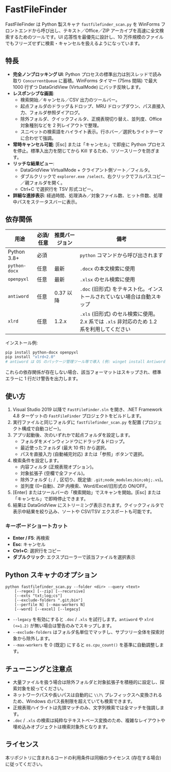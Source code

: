 # FastFileFinder

FastFileFinder は Python 製スキャナ `fastfilefinder_scan.py` を WinForms フロントエンドから呼び出し、テキスト／Office／ZIP アーカイブを高速に全文検索するためのツールです。UI 応答性を最優先に設計し、10 万件規模のファイルでもフリーズせずに検索・キャンセルを扱えるようになっています。

## 特長

- **完全ノンブロッキング UI**: Python プロセスの標準出力は別スレッドで読み取り `ConcurrentQueue` に蓄積。WinForms タイマー (75ms 間隔) で最大 1000 行ずつ DataGridView (VirtualMode) にバッチ反映します。
- **レスポンシブな画面**:
  - 検索開始／キャンセル／CSV 出力のツールバー。
  - 起点フォルダのドラッグ＆ドロップ、MRU ドロップダウン、パス直接入力、フォルダ参照ダイアログ。
  - 除外フォルダ、クイックフィルタ、正規表現切り替え、並列度、Office 対象種別などを 2 列レイアウトで整理。
  - スニペットの検索語をハイライト表示。行ホバー／選択もライトテーマに合わせて強調。
- **常時キャンセル可能**: [Esc] または「キャンセル」で即座に Python プロセスを停止。標準入出力を閉じてから Kill するため、リソースリークを防ぎます。
- **リッチな結果ビュー**:
  - DataGridView VirtualMode + クライアント側ソート／フィルタ。
  - ダブルクリックで `explorer.exe /select`、右クリックでフルパスコピー／親フォルダを開く。
  - Ctrl+C で選択行を TSV 形式コピー。
- **詳細な進捗表示**: 経過時間、処理済み／対象ファイル数、ヒット件数、処理中パスをステータスバーに表示。

## 依存関係

| 用途 | 必須/任意 | 推奨バージョン | 備考 |
| --- | --- | --- | --- |
| Python 3.8+ | 必須 |  | `python` コマンドから呼び出されます |
| `python-docx` | 任意 | 最新 | `.docx` の本文検索に使用 |
| `openpyxl` | 任意 | 最新 | `.xlsx` のセル検索に使用 |
| `antiword` | 任意 | 0.37 以降 | `.doc` (旧形式) をテキスト化。インストールされていない場合は自動スキップ |
| `xlrd` | 任意 | 1.2.x | `.xls` (旧形式) のセル検索に使用。2.x 系では `.xls` 非対応のため 1.2 系を利用してください |

インストール例:

```bash
pip install python-docx openpyxl
pip install "xlrd<2.0"
# antiword は OS のパッケージ管理ツール等で導入 (例: winget install Antiword)
```

これらの依存関係が存在しない場合、該当フォーマットはスキップされ、標準エラーに 1 行だけ警告を出力します。

## 使い方

1. Visual Studio 2019 以降で `FastFileFinder.sln` を開き、.NET Framework 4.8 ターゲットの `FastFileFinder` プロジェクトをビルドします。
2. 実行ファイルと同じフォルダに `fastfilefinder_scan.py` を配置 (プロジェクト構成で自動コピー)。
3. アプリ起動後、次のいずれかで起点フォルダを設定します。
   - フォルダをメインウィンドウにドラッグ＆ドロップ。
   - 最近使ったフォルダ (最大 10 件) から選択。
   - パスを直接入力 (自動補完対応) または「参照」ボタンで選択。
4. 検索条件を設定します。
   - 内容フィルタ (正規表現オプション)。
   - 対象拡張子 (空欄で全ファイル)。
   - 除外フォルダ (`;` / `,` 区切り、既定値: `.git;node_modules;bin;obj;.vs`)。
   - 並列度 (0=自動)、ZIP 内検索、Word/Excel/旧形式の ON/OFF。
5. [Enter] またはツールバーの「検索開始」でスキャンを開始。[Esc] または「キャンセル」で即時停止できます。
6. 結果は DataGridView にストリーミング表示されます。クイックフィルタで表示中結果を絞り込み、ソートや CSV/TSV エクスポートも可能です。

### キーボードショートカット

- **Enter / F5**: 再検索
- **Esc**: キャンセル
- **Ctrl+C**: 選択行をコピー
- **ダブルクリック**: エクスプローラーで該当ファイルを選択表示

## Python スキャナのオプション

```text
python fastfilefinder_scan.py --folder <dir> --query <text>
    [--regex] [--zip] [--recursive]
    [--exts "txt;log;cs"]
    [--exclude-folders ".git;bin"]
    [--perfile N] [--max-workers N]
    [--word] [--excel] [--legacy]
```

- `--legacy` を有効にすると `.doc` / `.xls` を試行します。`antiword` や `xlrd (<=1.2)` が無い場合は警告のみでスキップします。
- `--exclude-folders` はフォルダ名単位でマッチし、サブツリー全体を探索対象から除外します。
- `--max-workers` を 0 (既定) にすると `os.cpu_count()` を基準に自動調整します。

## チューニングと注意点

- 大量ファイルを扱う場合は除外フォルダと対象拡張子を積極的に設定し、探索対象を絞ってください。
- ネットワークパスや長いパスは自動的に `\\?\` プレフィックスへ変換されるため、Windows のパス長制限を超えていても検索できます。
- 正規表現ハイライトは先頭マッチのみ、文字列検索では全マッチを強調します。
- `.doc` / `.xls` の検索は純粋なテキストベース変換のため、複雑なレイアウトや埋め込みオブジェクトは検索対象外となります。

## ライセンス

本リポジトリに含まれるコードの利用条件は同梱のライセンス (存在する場合) に従ってください。
